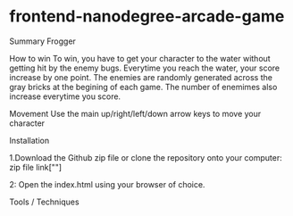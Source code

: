 frontend-nanodegree-arcade-game
===============================

Summary
Frogger

How to win
To win, you have to get your character to the water without getting hit by the enemy bugs. Everytime you reach the water, your score increase by one point. The enemies are randomly generated across the gray bricks at the begining of each game. The number of enemimes also increase everytime you score.   

Movement
Use the main up/right/left/down arrow keys to move your character

Installation

1.Download the Github zip file or clone the repository onto your computer:
	zip file link[""]

2: Open the index.html using your browser of choice. 

Tools / Techniques